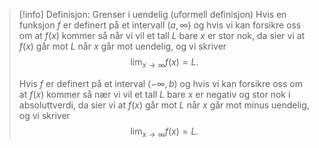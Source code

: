 > [!info] Definisjon: Grenser i uendelig (uformell definisjon)
> Hvis en funksjon $f$ er definert på et intervall $(a,\infty)$ og hvis vi kan forsikre oss om at $f(x)$ kommer så når vi vil et tall $L$ bare $x$ er stor nok, da sier vi at $f(x)$ går mot $L$ når $x$ går mot uendelig, og vi skriver
> $$\lim_{x \longrightarrow \infty }f(x) = L . $$
>
> Hvis $f$ er definert på et interval $(-\infty, b)$ og hvis vi kan forsikre oss om at $f(x)$ kommer så nær vi vil et tall $L$ bare $x$ er negativ og stor nok i absoluttverdi, da sier vi at $f(x)$ går mot $L$ når $x$ går mot minus uendelig, og vi skriver
> $$\lim_{x \longrightarrow \infty }f(x) = L. $$
